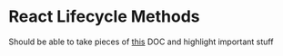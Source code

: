 # React Lifecycle Methods

Should be able to take pieces of [this](https://reactjs.org/docs/react-component.html) DOC and highlight important stuff